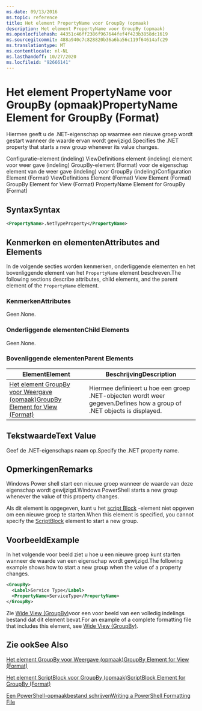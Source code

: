 ```yaml
---
ms.date: 09/13/2016
ms.topic: reference
title: Het element PropertyName voor GroupBy (opmaak)
description: Het element PropertyName voor GroupBy (opmaak)
ms.openlocfilehash: 44351c46ff2386f967644fef4f423b3858dc1619
ms.sourcegitcommit: 488a940c7c828820b36a6ba56c119f64614afc29
ms.translationtype: MT
ms.contentlocale: nl-NL
ms.lasthandoff: 10/27/2020
ms.locfileid: "92666141"
---
```

# <a name="propertyname-element-for-groupby-format"></a><span data-ttu-id="b1397-103">Het element PropertyName voor GroupBy (opmaak)</span><span class="sxs-lookup"><span data-stu-id="b1397-103">PropertyName Element for GroupBy (Format)</span></span>

<span data-ttu-id="b1397-104">Hiermee geeft u de .NET-eigenschap op waarmee een nieuwe groep wordt gestart wanneer de waarde ervan wordt gewijzigd.</span><span class="sxs-lookup"><span data-stu-id="b1397-104">Specifies the .NET property that starts a new group whenever its value changes.</span></span>

<span data-ttu-id="b1397-105">Configuratie-element (indeling) ViewDefinitions element (indeling) element voor weer gave (indeling) GroupBy-element (Format) voor de eigenschap element van de weer gave (indeling) voor GroupBy (indeling)</span><span class="sxs-lookup"><span data-stu-id="b1397-105">Configuration Element (Format) ViewDefinitions Element (Format) View Element (Format) GroupBy Element for View (Format) PropertyName Element for GroupBy (Format)</span></span>

## <a name="syntax"></a><span data-ttu-id="b1397-106">Syntax</span><span class="sxs-lookup"><span data-stu-id="b1397-106">Syntax</span></span>

```xml
<PropertyName>.NetTypeProperty</PropertyName>
```

## <a name="attributes-and-elements"></a><span data-ttu-id="b1397-107">Kenmerken en elementen</span><span class="sxs-lookup"><span data-stu-id="b1397-107">Attributes and Elements</span></span>

<span data-ttu-id="b1397-108">In de volgende secties worden kenmerken, onderliggende elementen en het bovenliggende element van het `PropertyName` element beschreven.</span><span class="sxs-lookup"><span data-stu-id="b1397-108">The following sections describe attributes, child elements, and the parent element of the `PropertyName` element.</span></span>

### <a name="attributes"></a><span data-ttu-id="b1397-109">Kenmerken</span><span class="sxs-lookup"><span data-stu-id="b1397-109">Attributes</span></span>

<span data-ttu-id="b1397-110">Geen.</span><span class="sxs-lookup"><span data-stu-id="b1397-110">None.</span></span>

### <a name="child-elements"></a><span data-ttu-id="b1397-111">Onderliggende elementen</span><span class="sxs-lookup"><span data-stu-id="b1397-111">Child Elements</span></span>

<span data-ttu-id="b1397-112">Geen.</span><span class="sxs-lookup"><span data-stu-id="b1397-112">None.</span></span>

### <a name="parent-elements"></a><span data-ttu-id="b1397-113">Bovenliggende elementen</span><span class="sxs-lookup"><span data-stu-id="b1397-113">Parent Elements</span></span>

|<span data-ttu-id="b1397-114">Element</span><span class="sxs-lookup"><span data-stu-id="b1397-114">Element</span></span>|<span data-ttu-id="b1397-115">Beschrijving</span><span class="sxs-lookup"><span data-stu-id="b1397-115">Description</span></span>|
|-------------|-----------------|
|[<span data-ttu-id="b1397-116">Het element GroupBy voor Weergave (opmaak)</span><span class="sxs-lookup"><span data-stu-id="b1397-116">GroupBy Element for View (Format)</span></span>](./groupby-element-for-view-format.md)|<span data-ttu-id="b1397-117">Hiermee definieert u hoe een groep .NET-objecten wordt weer gegeven.</span><span class="sxs-lookup"><span data-stu-id="b1397-117">Defines how a group of .NET objects is displayed.</span></span>|

## <a name="text-value"></a><span data-ttu-id="b1397-118">Tekstwaarde</span><span class="sxs-lookup"><span data-stu-id="b1397-118">Text Value</span></span>

<span data-ttu-id="b1397-119">Geef de .NET-eigenschaps naam op.</span><span class="sxs-lookup"><span data-stu-id="b1397-119">Specify the .NET property name.</span></span>

## <a name="remarks"></a><span data-ttu-id="b1397-120">Opmerkingen</span><span class="sxs-lookup"><span data-stu-id="b1397-120">Remarks</span></span>

<span data-ttu-id="b1397-121">Windows Power shell start een nieuwe groep wanneer de waarde van deze eigenschap wordt gewijzigd.</span><span class="sxs-lookup"><span data-stu-id="b1397-121">Windows PowerShell starts a new group whenever the value of this property changes.</span></span>

<span data-ttu-id="b1397-122">Als dit element is opgegeven, kunt u het [script Block](./scriptblock-element-for-groupby-format.md) -element niet opgeven om een nieuwe groep te starten.</span><span class="sxs-lookup"><span data-stu-id="b1397-122">When this element is specified, you cannot specify the [ScriptBlock](./scriptblock-element-for-groupby-format.md) element to start a new group.</span></span>

## <a name="example"></a><span data-ttu-id="b1397-123">Voorbeeld</span><span class="sxs-lookup"><span data-stu-id="b1397-123">Example</span></span>

<span data-ttu-id="b1397-124">In het volgende voor beeld ziet u hoe u een nieuwe groep kunt starten wanneer de waarde van een eigenschap wordt gewijzigd.</span><span class="sxs-lookup"><span data-stu-id="b1397-124">The following example shows how to start a new group when the value of a property changes.</span></span>

```xml
<GroupBy>
  <Label>Service Type</Label>
  <PropertyName>ServiceType</PropertyName>
</GroupBy>

```

<span data-ttu-id="b1397-125">Zie [Wide View (GroupBy)](./wide-view-groupby.md)voor een voor beeld van een volledig indelings bestand dat dit element bevat.</span><span class="sxs-lookup"><span data-stu-id="b1397-125">For an example of a complete formatting file that includes this element, see [Wide View (GroupBy)](./wide-view-groupby.md).</span></span>

## <a name="see-also"></a><span data-ttu-id="b1397-126">Zie ook</span><span class="sxs-lookup"><span data-stu-id="b1397-126">See Also</span></span>

[<span data-ttu-id="b1397-127">Het element GroupBy voor Weergave (opmaak)</span><span class="sxs-lookup"><span data-stu-id="b1397-127">GroupBy Element for View (Format)</span></span>](./groupby-element-for-view-format.md)

[<span data-ttu-id="b1397-128">Het element ScriptBlock voor GroupBy (opmaak)</span><span class="sxs-lookup"><span data-stu-id="b1397-128">ScriptBlock Element for GroupBy (Format)</span></span>](./scriptblock-element-for-groupby-format.md)

[<span data-ttu-id="b1397-129">Een PowerShell-opmaakbestand schrijven</span><span class="sxs-lookup"><span data-stu-id="b1397-129">Writing a PowerShell Formatting File</span></span>](./writing-a-powershell-formatting-file.md)
